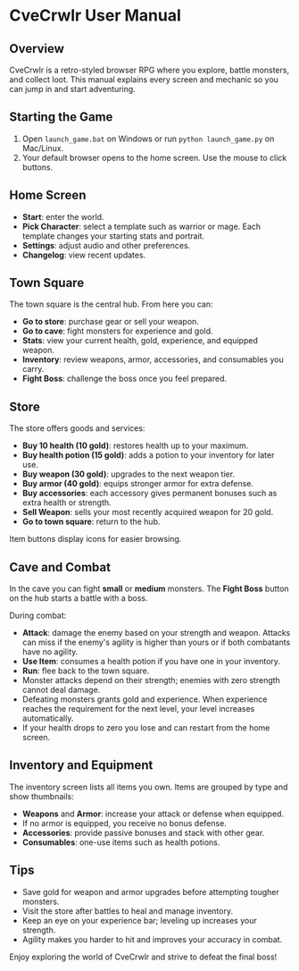 # CveCrwlr User Manual

## Overview
CveCrwlr is a retro-styled browser RPG where you explore, battle monsters, and collect loot.
This manual explains every screen and mechanic so you can jump in and start adventuring.

## Starting the Game
1. Open `launch_game.bat` on Windows or run `python launch_game.py` on Mac/Linux.
2. Your default browser opens to the home screen. Use the mouse to click buttons.

## Home Screen
- **Start**: enter the world.
- **Pick Character**: select a template such as warrior or mage. Each template changes your
  starting stats and portrait.
- **Settings**: adjust audio and other preferences.
- **Changelog**: view recent updates.

## Town Square
The town square is the central hub. From here you can:
- **Go to store**: purchase gear or sell your weapon.
- **Go to cave**: fight monsters for experience and gold.
- **Stats**: view your current health, gold, experience, and equipped weapon.
- **Inventory**: review weapons, armor, accessories, and consumables you carry.
- **Fight Boss**: challenge the boss once you feel prepared.

## Store
The store offers goods and services:
- **Buy 10 health (10 gold)**: restores health up to your maximum.
- **Buy health potion (15 gold)**: adds a potion to your inventory for later use.
- **Buy weapon (30 gold)**: upgrades to the next weapon tier.
- **Buy armor (40 gold)**: equips stronger armor for extra defense.
- **Buy accessories**: each accessory gives permanent bonuses such as extra health or
  strength.
- **Sell Weapon**: sells your most recently acquired weapon for 20 gold.
- **Go to town square**: return to the hub.

Item buttons display icons for easier browsing.

## Cave and Combat
In the cave you can fight **small** or **medium** monsters. The **Fight Boss** button on the
hub starts a battle with a boss.

During combat:
 - **Attack**: damage the enemy based on your strength and weapon. Attacks can miss if the
   enemy's agility is higher than yours or if both combatants have no agility.
- **Use Item**: consumes a health potion if you have one in your inventory.
- **Run**: flee back to the town square.
- Monster attacks depend on their strength; enemies with zero strength cannot deal damage.
- Defeating monsters grants gold and experience. When experience reaches the requirement
  for the next level, your level increases automatically.
- If your health drops to zero you lose and can restart from the home screen.

## Inventory and Equipment
The inventory screen lists all items you own. Items are grouped by type and show thumbnails:
- **Weapons** and **Armor**: increase your attack or defense when equipped.
- If no armor is equipped, you receive no bonus defense.
- **Accessories**: provide passive bonuses and stack with other gear.
- **Consumables**: one-use items such as health potions.

## Tips
- Save gold for weapon and armor upgrades before attempting tougher monsters.
- Visit the store after battles to heal and manage inventory.
- Keep an eye on your experience bar; leveling up increases your strength.
- Agility makes you harder to hit and improves your accuracy in combat.

Enjoy exploring the world of CveCrwlr and strive to defeat the final boss!
